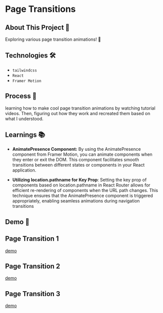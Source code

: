 # Page Transitions 

## About This Project 🚀
Exploring various page transition animations! 🌟

## Technologies 🛠️
- `tailwindcss`
- `React`
- `Framer Motion`

## Process 💭
learning how to make cool page transition animations by watching tutorial videos. Then, figuring out how they work and recreated them based on what I understood.


## Learnings 📚
- **AnimatePresence Component:** By using the AnimatePresence component from Framer Motion, you can animate components when they enter or exit the DOM. This component facilitates smooth transitions between different states or components in your React application.

- **Utilizing location.pathname for Key Prop**: Setting the key prop of components based on location.pathname in React Router allows for efficient re-rendering of components when the URL path changes. This technique ensures that the AnimatePresence component is triggered appropriately, enabling seamless animations during navigation transitions


## Demo 📸 

## Page Transition 1 
[demo](https://github.com/mounirabcire/page-transitions/assets/153240368/310095ab-0ad9-4d88-815a-8d9746a39343)

## Page Transition 2
[demo](https://github.com/mounirabcire/page-transitions/assets/153240368/c9e80f82-a148-4d0e-bd64-d78dfab7a0fc)

## Page Transition 3
[demo](https://github.com/mounirabcire/page-transitions/assets/153240368/411d1921-a651-44fa-915b-491fd70c1e58)
